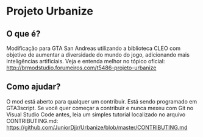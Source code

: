 # Projeto Urbanize
## O que é?
Modificação para GTA San Andreas utilizando a biblioteca CLEO com objetivo de aumentar a diversidade do mundo do jogo, adicionando mais inteligências artificiais.
Veja e entenda melhor no tópico oficial:
http://brmodstudio.forumeiros.com/t5486-projeto-urbanize

## Como ajudar?
O mod está aberto para qualquer um contribuir.
Está sendo programado em GTA3script. Se você quer começar a contribuir e nunca mexeu com Git no Visual Studio Code antes, leia um simples tutorial localizado no arquivo CONTRIBUTING.md:
https://github.com/JuniorDjjr/Urbanize/blob/master/CONTRIBUTING.md
